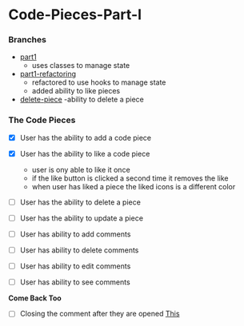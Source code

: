 # Code-Pieces-Part-I

### Branches
- [part1](https://github.com/SR-Portfolio-Projects/Code-Pieces-Part-I/tree/part1)
    - uses classes to manage state
- [part1-refactoring](https://github.com/SR-Portfolio-Projects/Code-Pieces-Part-I/tree/part1-refactoring) 
    - refactored to use hooks to manage state
    - added ability to like pieces
- [delete-piece]()
    -ability to delete a piece

### The Code Pieces
- [x] User has the ability to add a code piece
- [x] User has the ability to like a code piece 
    - user is ony able to like it once
    - if the like button is clicked a second time it removes the like
    - when user has liked a piece the liked icons is a different color
- [ ] User has the ability to delete a piece
- [ ] User has the ability to update a piece
- [ ] User has ability to add comments
- [ ] User has ability to delete comments
- [ ] User has ability to edit comments
- [ ] User has ability to see comments



**Come Back Too**
- [ ] Closing the comment after they are opened [This](https://github.com/SR-Portfolio-Projects/React-Hamburger-Menu)